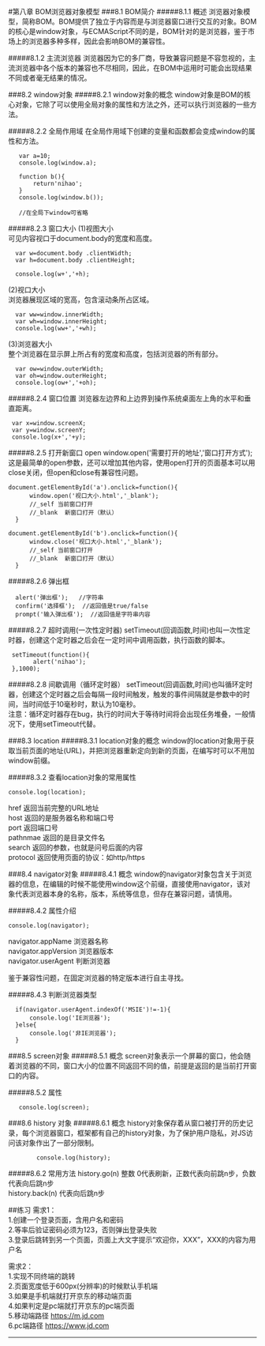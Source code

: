 #第八章 BOM浏览器对象模型
###8.1 BOM简介
#####8.1.1 概述
浏览器对象模型，简称BOM。BOM提供了独立于内容而是与浏览器窗口进行交互的对象。BOM的核心是window对象，与ECMAScript不同的是，BOM针对的是浏览器，鉴于市场上的浏览器多种多样，因此会影响BOM的兼容性。

#####8.1.2 主流浏览器
浏览器因为它的多厂商，导致兼容问题是不容忽视的，主流浏览器中各个版本的兼容也不尽相同，因此，在BOM中运用时可能会出现结果不同或者毫无结果的情况。

###8.2 window对象
#####8.2.1 window对象的概念
window对象是BOM的核心对象，它除了可以使用全局对象的属性和方法之外，还可以执行浏览器的一些方法。

#####8.2.2 全局作用域
在全局作用域下创建的变量和函数都会变成window的属性和方法。

       var a=10;
       console.log(window.a);
       
       function b(){
           return'nihao';
       }
       console.log(window.b());

       //在全局下window可省略

#####8.2.3 窗口大小
(1)视图大小  
可见内容视口于document.body的宽度和高度。

      var w=document.body .clientWidth;
      var h=document.body .clientHeight;

      console.log(w+','+h);

(2)视口大小  
浏览器展现区域的宽高，包含滚动条所占区域。

      var ww=window.innerWidth;
      var wh=window.innerHeight;
      console.log(ww+','+wh);

(3)浏览器大小  
整个浏览器在显示屏上所占有的宽度和高度，包括浏览器的所有部分。

      var ow=window.outerWidth;
      var oh=window.outerHeight;
      console.log(ow+','+oh);

#####8.2.4 窗口位置
浏览器左边界和上边界到操作系统桌面左上角的水平和垂直距离。

     var x=window.screenX;
     var y=window.screenY;
     console.log(x+','+y);

#####8.2.5 打开新窗口 open
window.open('需要打开的地址','窗口打开方式');这是最简单的open参数，还可以增加其他内容，使用open打开的页面基本可以用close关闭，但open和close有兼容性问题。
    
    document.getElementById('a').onclick=function(){
          window.open('视口大小.html','_blank');
          //_self 当前窗口打开
          //_blank  新窗口打开（默认）
      }

    document.getElementById('b').onclick=function(){
          window.close('视口大小.html','_blank');
          //_self 当前窗口打开
          //_blank  新窗口打开（默认）
      }
#####8.2.6 弹出框
    
      alert('弹出框');   //字符串
      confirm('选择框');  //返回值是true/false
      prompt('输入弹出框');  //返回值是字符串内容

#####8.2.7 超时调用(一次性定时器)
setTimeout(回调函数,时间)也叫一次性定时器，创建这个定时器之后会在一定时间中调用函数，执行函数的脚本。

     setTimeout(function(){
           alert('nihao');
     },1000);

#####8.2.8 间歇调用（循环定时器）
setTimeout(回调函数,时间)也叫循环定时器，创建这个定时器之后会每隔一段时间触发，触发的事件间隔就是参数中的时间，当时间低于10毫秒时，默认为10毫秒。    
注意：循环定时器存在bug，执行的时间大于等待时间将会出现任务堆叠，一般情况下，使用setTimeout代替。

###8.3 location
#####8.3.1 location对象的概念
window的location对象用于获取当前页面的地址(URL)，并把浏览器重新定向到新的页面，在编写时可以不用加window前缀。

#####8.3.2 查看location对象的常用属性

    console.log(location);

href     返回当前完整的URL地址  
host     返回的是服务器名称和端口号    
port     返回端口号  
pathnmae 返回的是目录文件名  
search   返回的参数，也就是问号后面的内容  
protocol 返回使用页面的协议：如http/https

###8.4 navigator对象
#####8.4.1 概念
window的navigator对象包含关于浏览器的信息，在编辑的时候不能使用window这个前缀，直接使用navigator，该对象代表浏览器本身的名称，版本，系统等信息，但存在兼容问题，请慎用。

#####8.4.2 属性介绍

    console.log(navigator);

navigator.appName       浏览器名称  
navigator.appVersion    浏览器版本  
navigator.userAgent     判断浏览器

鉴于兼容性问题，在固定浏览器的特定版本进行自主寻找。

#####8.4.3 判断浏览器类型

      if(navigator.userAgent.indexOf('MSIE')!=-1){
          console.log('IE浏览器');
      }else{
          console.log('非IE浏览器');
      }

###8.5 screen对象
#####8.5.1 概念
screen对象表示一个屏幕的窗口，他会随着浏览器的不同，窗口大小的位置不同返回不同的值，前提是返回的是当前打开窗口的内容。

#####8.5.2 属性

       console.log(screen);

###8.6 history 对象
#####8.6.1 概念
history对象保存着从窗口被打开的历史记录，每个浏览器窗口，框架都有自己的history对象，为了保护用户隐私，对JS访问该对象作出了一部分限制。

            console.log(history);

#####8.6.2 常用方法
history.go(n)  整数  0代表刷新，正数代表向前跳n步，负数代表向后跳n步  
history.back(n) 代表向后跳n步

##练习
需求1：  
1.创建一个登录页面，含用户名和密码    
2.等率后验证密码必须为123，否则弹出登录失败    
3.登录后跳转到另一个页面，页面上大文字提示“欢迎你，XXX”，XXX的内容为用户名
 
需求2：   
1.实现不同终端的跳转  
2.页面宽度低于600px(分辨率)的时候默认手机端  
3.如果是手机端就打开京东的移动端页面  
4.如果判定是pc端就打开京东的pc端页面  
5.移动端路径 https://m.jd.com  
6.pc端路径 https://www.jd.com  

----------------------------